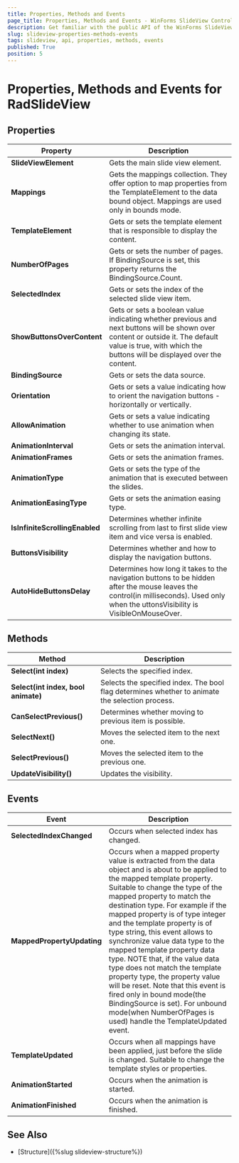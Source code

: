 ```yaml
---
title: Properties, Methods and Events
page_title: Properties, Methods and Events - WinForms SlideView Control
description: Get familiar with the public API of the WinForms SlideView control.
slug: slideview-properties-methods-events
tags: slideview, api, properties, methods, events
published: True
position: 5 
---
```


# Properties, Methods and Events for RadSlideView

## Properties

|Property|Description|
|----|----|
|__SlideViewElement__|Gets the main slide view element.|
|__Mappings__|Gets the mappings collection. They offer option to map properties from the TemplateElement to the data bound object. Mappings are used only in bounds mode.|
|__TemplateElement__|Gets or sets the template element that is responsible to display the content.|
|__NumberOfPages__|Gets or sets the number of pages. If BindingSource is set, this property returns the BindingSource.Count.|
|__SelectedIndex__|Gets or sets the index of the selected slide view item.|
|__ShowButtonsOverContent__|Gets or sets a boolean value indicating whether previous and next buttons will be shown over content or outside it. The default value is true, with which the buttons will be displayed over the content.|
|__BindingSource__|Gets or sets the data source.|
|__Orientation__|Gets or sets a value indicating how to orient the navigation buttons - horizontally or vertically.|
|__AllowAnimation__|Gets or sets a value indicating whether to use animation when changing its state.|
|__AnimationInterval__|Gets or sets the animation interval.|
|__AnimationFrames__|Gets or sets the animation frames.|
|__AnimationType__|Gets or sets the type of the animation that is executed between the slides.|
|__AnimationEasingType__|Gets or sets the animation easing type.|
|__IsInfiniteScrollingEnabled__|Determines whether infinite scrolling from last to first slide view item and vice versa is enabled.|
|__ButtonsVisibility__|Determines whether and how to display the navigation buttons.|
|__AutoHideButtonsDelay__|Determines how long it takes to the navigation buttons to be hidden after the mouse leaves the control(in milliseconds). Used only when the uttonsVisibility is VisibleOnMouseOver.|

## Methods

|Method|Description|
|----|----|
|__Select(int index)__|Selects the specified index.|
|__Select(int index, bool animate)__|Selects the specified index. The bool flag determines whether to animate the selection process.|
|__CanSelectPrevious()__|Determines whether moving to previous item is possible.|
|__SelectNext()__|Moves the selected item to the next one.|
|__SelectPrevious()__|Moves the selected item to the previous one.|
|__UpdateVisibility()__|Updates the visibility.|

## Events

|Event|Description|
|----|----|
|__SelectedIndexChanged__|Occurs when selected index has changed.|
|__MappedPropertyUpdating__|Occurs when a mapped property value is extracted from the data object and is about to be applied to the mapped template property. Suitable to change the type of the mapped property to match the destination type. For example if the mapped property is of type integer and the template property is of type string, this event allows to synchronize value data type to the mapped template property data type. NOTE that, if the value data type does not match the template property type, the property value will be reset. Note that this event is fired only in bound mode(the BindingSource is set). For unbound mode(when NumberOfPages is used) handle the TemplateUpdated event.|
|__TemplateUpdated__|Occurs when all mappings have been applied, just before the slide is changed. Suitable to change the template styles or properties.|
|__AnimationStarted__|Occurs when the animation is started.|
|__AnimationFinished__|Occurs when the animation is finished.|

## See Also

* [Structure]({%slug slideview-structure%})